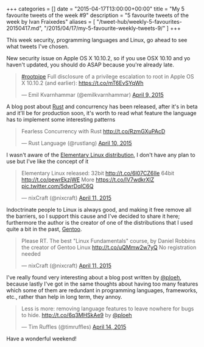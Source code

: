 +++
categories = []
date = "2015-04-17T13:00:00+00:00"
title = "My 5 favourite tweets of the week #9"
description = "5 favourite tweets of the week by Ivan Fraixedes"
aliases = [
  "/tweet-hub/weekly-5-favourites-20150417.md",
  "/2015/04/17/my-5-favourite-weekly-tweets-9/"
]
+++

This week security, programming languages and Linux, go ahead to see what tweets I've chosen.

New security issue on Apple OS X 10.10.2, so if you use OSX 10.10 and yo haven't updated, you should do ASAP because you're already late.

<blockquote class="twitter-tweet tw-align-center"><p><a href="https://twitter.com/hashtag/rootpipe?src=hash">#rootpipe</a> Full disclosure of a privilege escalation to root in Apple OS X 10.10.2 (and earlier): <a href="https://t.co/mT6EvSYqWh">https://t.co/mT6EvSYqWh</a></p>&mdash; Emil Kvarnhammar (@emilkvarnhammar) <a href="https://twitter.com/emilkvarnhammar/status/586147583552266240">April 9, 2015</a></blockquote>
<script async src="//platform.twitter.com/widgets.js" charset="utf-8"></script>


A blog post about [Rust](http://www.rust-lang.org/) and concurrency has been released, after it's in beta and it'll be for production soon, it's worth to read what feature the language has to implement some interesting patterns

<blockquote class="twitter-tweet tw-align-center"><p>Fearless Concurrency with Rust <a href="http://t.co/RzmGXuPAcD">http://t.co/RzmGXuPAcD</a></p>&mdash; Rust Language (@rustlang) <a href="https://twitter.com/rustlang/status/586566688109367297">April 10, 2015</a></blockquote>
<script async src="//platform.twitter.com/widgets.js" charset="utf-8"></script>


I wasn't aware of the [Elementary Linux distribution](https://elementary.io/), I don't have any plan to use but I've like the concept of it

<blockquote class="twitter-tweet tw-align-center"><p>Elementary Linux released:&#10;32bit <a href="http://t.co/6I07CZ6IIe">http://t.co/6I07CZ6IIe</a>&#10;&#10;64bit <a href="http://t.co/pewrEkzjWE">http://t.co/pewrEkzjWE</a>&#10;&#10;More <a href="https://t.co/lV7wdkrXlZ">https://t.co/lV7wdkrXlZ</a> <a href="http://t.co/5dwrDqIC6Q">pic.twitter.com/5dwrDqIC6Q</a></p>&mdash; nixCraft  (@nixcraft) <a href="https://twitter.com/nixcraft/status/586946813573201920">April 11, 2015</a></blockquote>
<script async src="//platform.twitter.com/widgets.js" charset="utf-8"></script>


Indoctrinate people to Linux is always good, and making it free remove all the barriers, so I support this cause and I've decided to share it here; furthermore the author is the creator of one of the distributions that I used quite a bit in the past, [Gentoo](https://www.gentoo.org/).

<blockquote class="twitter-tweet tw-align-center"><p>Please RT. The best &quot;Linux Fundamentals&quot; course, by Daniel Robbins the creator of Gentoo Linux <a href="http://t.co/uQMmw2w7yQ">http://t.co/uQMmw2w7yQ</a> No registration needed</p>&mdash; nixCraft  (@nixcraft) <a href="https://twitter.com/nixcraft/status/586935862635528194">April 11, 2015</a></blockquote>
<script async src="//platform.twitter.com/widgets.js" charset="utf-8"></script>


I've really found very interesting about a blog post written by [@ploeh](https://twitter.com/ploeh), because lastly I've got in the same thoughts about having too many features which some of them are redundant in programming languages, frameworks, etc., rather than help in long term, they annoy.

<blockquote class="twitter-tweet tw-align-center"><p>Less is more: removing language features to leave nowhere for bugs to hide. <a href="http://t.co/6q3MHSkAe9">http://t.co/6q3MHSkAe9</a> by <a href="https://twitter.com/ploeh">@ploeh</a></p>&mdash; Tim Ruffles (@timruffles) <a href="https://twitter.com/timruffles/status/587893747385556992">April 14, 2015</a></blockquote>
<script async src="//platform.twitter.com/widgets.js" charset="utf-8"></script>


Have a wonderful weekend!
